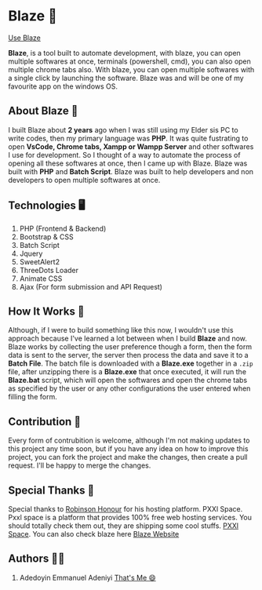 # Blaze 🚀

[Use Blaze](https://blaze.pxxl.space)

**Blaze**, is a tool built to automate development, with blaze, you can open multiple softwares at once, terminals (powershell, cmd), you can also open multiple chrome tabs also. With blaze, you can open multiple softwares with a single click by launching the software. Blaze was and will be one of my favourite app on the windows OS.

## About Blaze 🤔

I built Blaze about **2 years** ago when I was still using my Elder sis PC to write codes, then my primary language was **PHP**. It was quite fustrating to open **VsCode, Chrome tabs, Xampp or Wampp Server** and other softwares I use for development. So I thought of a way to automate the process of opening all these softwares at once, then I came up with Blaze. Blaze was built with **PHP** and **Batch Script**. Blaze was built to help developers and non developers to open multiple softwares at once.

## Technologies 🖥️

1. PHP (Frontend & Backend)
2. Bootstrap & CSS
3. Batch Script
4. Jquery
5. SweetAlert2
6. ThreeDots Loader
7. Animate CSS
8. Ajax (For form submission and API Request)

## How It Works 🧠

Although, if I were to build something like this now, I wouldn't use this approach because I've learned a lot between when I build **Blaze** and now. Blaze works by collecting the user preference though a form, then the form data is sent to the server, the server then process the data and save it to a **Batch File**. The batch file is downloaded with a **Blaze.exe** together in a `.zip` file, after unzipping there is a **Blaze.exe** that once executed, it will run the **Blaze.bat** script, which will open the softwares and open the chrome tabs as specified by the user or any other configurations the user entered when filling the form.

## Contribution 🤝

Every form of contrubition is welcome, although I'm not making updates to this project any time soon, but if you have any idea on how to improve this project, you can fork the project and make the changes, then create a pull request. I'll be happy to merge the changes.

## Special Thanks 🙏

Special thanks to [Robinson Honour](https://twitter.com/honour_can_code) for his hosting platform. PXXl Space. Pxxl space is a platform that provides 100% free web hosting services. You should totally check them out, they are shipping some cool stuffs. [PXXl Space](https://pxxl.space). You can also check blaze here [Blaze Website](https://blaze.pxxl.space)

## Authors 🧑‍🦰

1. Adedoyin Emmanuel Adeniyi [That's Me 😄](https://x.com/Emmysoft_Tm)
